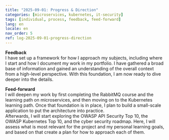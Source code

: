 ```yaml
---
title: "2025-09-01: Progress & Direction"
categories: [microservices, kubernetes, it-security]
tags: [individual, process, feedback, feed-forward]
lang: en
locale: en
nav_order: 5
ref: log-2025-09-01-progress-direction
---
```

**Feedback**  
I have set up a framework for how I approach my subjects, including where I start and how I document my work in my portfolio. I have gathered a broad base of information and gained an understanding of the overall context from a high-level perspective. With this foundation, I am now ready to dive deeper into the details.  

**Feed-forward**  
I will deepen my work by first completing the RabbitMQ course and the learning path on microservices, and then moving on to the Kubernetes learning path. Once that foundation is in place, I plan to build a small-scale application to put the architecture into practice.  
Afterwards, I will start exploring the OWASP API Security Top 10, the OWASP Kubernetes Top 10, and the cyber security roadmap. Here, I will assess what is most relevant for the project and my personal learning goals, and based on that create a plan for how to approach each of them.